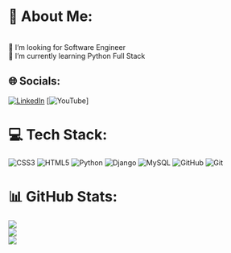 # 💫 About Me:
<br>👯 I’m looking for Software Engineer<br>🌱 I’m currently learning Python Full Stack<br>


## 🌐 Socials:
[![LinkedIn](https://img.shields.io/badge/LinkedIn-%230077B5.svg?logo=linkedin&logoColor=white)](https://linkedin.com/in/https://www.linkedin.com/in/darshan-cs19/) [![YouTube](https://img.shields.io/badge/YouTube-%23FF0000.svg?logo=YouTube&logoColor=white)]

# 💻 Tech Stack:
![CSS3](https://img.shields.io/badge/css3-%231572B6.svg?style=for-the-badge&logo=css3&logoColor=white) ![HTML5](https://img.shields.io/badge/html5-%23E34F26.svg?style=for-the-badge&logo=html5&logoColor=white) ![Python](https://img.shields.io/badge/python-3670A0?style=for-the-badge&logo=python&logoColor=ffdd54) ![Django](https://img.shields.io/badge/django-%23092E20.svg?style=for-the-badge&logo=django&logoColor=white) ![MySQL](https://img.shields.io/badge/mysql-4479A1.svg?style=for-the-badge&logo=mysql&logoColor=white) ![GitHub](https://img.shields.io/badge/github-%23121011.svg?style=for-the-badge&logo=github&logoColor=white) ![Git](https://img.shields.io/badge/git-%23F05033.svg?style=for-the-badge&logo=git&logoColor=white)
# 📊 GitHub Stats:
![](https://github-readme-stats.vercel.app/api?username=Darshancs777&theme=default&hide_border=false&include_all_commits=false&count_private=false)<br/>
![](https://github-readme-streak-stats.herokuapp.com/?user=Darshancs777&theme=default&hide_border=false)<br/>
![](https://github-readme-stats.vercel.app/api/top-langs/?username=Darshancs777&theme=default&hide_border=false&include_all_commits=false&count_private=false&layout=compact)

